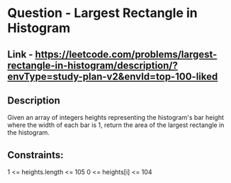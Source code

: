 # Question - Largest Rectangle in Histogram

## Link - https://leetcode.com/problems/largest-rectangle-in-histogram/description/?envType=study-plan-v2&envId=top-100-liked

## Description

Given an array of integers heights representing the histogram's bar height where the width of each bar is 1, return the area of the largest rectangle in the histogram.

## Constraints:

1 <= heights.length <= 105
0 <= heights[i] <= 104
